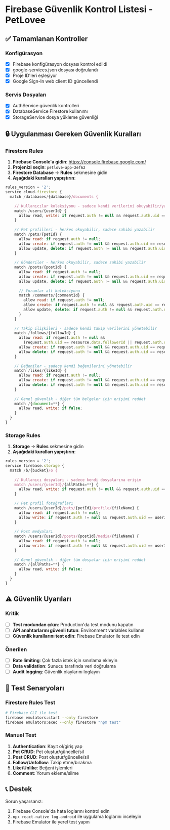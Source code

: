 # Firebase Güvenlik Kontrol Listesi - PetLovee

## ✅ Tamamlanan Kontroller

### Konfigürasyon
- [x] Firebase konfigürasyon dosyası kontrol edildi
- [x] google-services.json dosyası doğrulandı
- [x] Proje ID'leri eşleşiyor
- [x] Google Sign-In web client ID güncellendi

### Servis Dosyaları
- [x] AuthService güvenlik kontrolleri
- [x] DatabaseService Firestore kullanımı
- [x] StorageService dosya yükleme güvenliği

## 🔒 Uygulanması Gereken Güvenlik Kuralları

### Firestore Rules
1. **Firebase Console'a gidin**: https://console.firebase.google.com/
2. **Projenizi seçin**: `petlove-app-2ef62`
3. **Firestore Database** → **Rules** sekmesine gidin
4. **Aşağıdaki kuralları yapıştırın**:

```javascript
rules_version = '2';
service cloud.firestore {
  match /databases/{database}/documents {
    
    // Kullanıcılar koleksiyonu - sadece kendi verilerini okuyabilir/yazabilir
    match /users/{userId} {
      allow read, write: if request.auth != null && request.auth.uid == userId;
    }
    
    // Pet profilleri - herkes okuyabilir, sadece sahibi yazabilir
    match /pets/{petId} {
      allow read: if request.auth != null;
      allow create: if request.auth != null && request.auth.uid == resource.data.ownerId;
      allow update, delete: if request.auth != null && request.auth.uid == resource.data.ownerId;
    }
    
    // Gönderiler - herkes okuyabilir, sadece sahibi yazabilir
    match /posts/{postId} {
      allow read: if request.auth != null;
      allow create: if request.auth != null && request.auth.uid == request.resource.data.petId;
      allow update, delete: if request.auth != null && request.auth.uid == resource.data.petId;
      
      // Yorumlar alt koleksiyonu
      match /comments/{commentId} {
        allow read: if request.auth != null;
        allow create: if request.auth != null && request.auth.uid == request.resource.data.userId;
        allow update, delete: if request.auth != null && request.auth.uid == resource.data.userId;
      }
    }
    
    // Takip ilişkileri - sadece kendi takip verilerini yönetebilir
    match /follows/{followId} {
      allow read: if request.auth != null && 
        (request.auth.uid == resource.data.followerId || request.auth.uid == resource.data.followedId);
      allow create: if request.auth != null && request.auth.uid == request.resource.data.followerId;
      allow delete: if request.auth != null && request.auth.uid == resource.data.followerId;
    }
    
    // Beğeniler - sadece kendi beğenilerini yönetebilir
    match /likes/{likeId} {
      allow read: if request.auth != null;
      allow create: if request.auth != null && request.auth.uid == request.resource.data.userId;
      allow delete: if request.auth != null && request.auth.uid == resource.data.userId;
    }
    
    // Genel güvenlik - diğer tüm belgeler için erişimi reddet
    match /{document=**} {
      allow read, write: if false;
    }
  }
}
```

### Storage Rules
1. **Storage** → **Rules** sekmesine gidin
2. **Aşağıdaki kuralları yapıştırın**:

```javascript
rules_version = '2';
service firebase.storage {
  match /b/{bucket}/o {
    
    // Kullanıcı dosyaları - sadece kendi dosyalarına erişim
    match /users/{userId}/{allPaths=**} {
      allow read, write: if request.auth != null && request.auth.uid == userId;
    }
    
    // Pet profil fotoğrafları
    match /users/{userId}/pets/{petId}/profile/{fileName} {
      allow read: if request.auth != null;
      allow write: if request.auth != null && request.auth.uid == userId;
    }
    
    // Post medyaları
    match /users/{userId}/posts/{postId}/media/{fileName} {
      allow read: if request.auth != null;
      allow write: if request.auth != null && request.auth.uid == userId;
    }
    
    // Genel güvenlik - diğer tüm dosyalar için erişimi reddet
    match /{allPaths=**} {
      allow read, write: if false;
    }
  }
}
```

## ⚠️ Güvenlik Uyarıları

### Kritik
- [ ] **Test modundan çıkın**: Production'da test modunu kapatın
- [ ] **API anahtarlarını güvenli tutun**: Environment variables kullanın
- [ ] **Güvenlik kurallarını test edin**: Firebase Emulator ile test edin

### Önerilen
- [ ] **Rate limiting**: Çok fazla istek için sınırlama ekleyin
- [ ] **Data validation**: Sunucu tarafında veri doğrulama
- [ ] **Audit logging**: Güvenlik olaylarını loglayın

## 🧪 Test Senaryoları

### Firestore Rules Test
```bash
# Firebase CLI ile test
firebase emulators:start --only firestore
firebase emulators:exec --only firestore "npm test"
```

### Manuel Test
1. **Authentication**: Kayıt ol/giriş yap
2. **Pet CRUD**: Pet oluştur/güncelle/sil
3. **Post CRUD**: Post oluştur/güncelle/sil
4. **Follow/Unfollow**: Takip etme/bırakma
5. **Like/Unlike**: Beğeni işlemleri
6. **Comment**: Yorum ekleme/silme

## 📞 Destek

Sorun yaşarsanız:
1. Firebase Console'da hata loglarını kontrol edin
2. `npx react-native log-android` ile uygulama loglarını inceleyin
3. Firebase Emulator ile yerel test yapın
